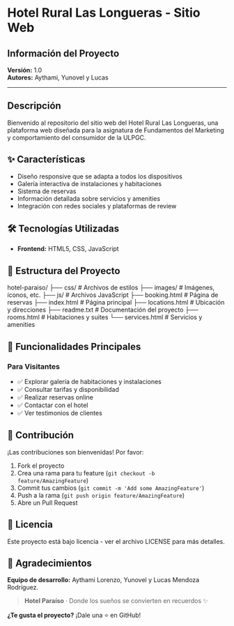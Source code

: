 # Hotel Rural Las Longueras - Sitio Web

## Información del Proyecto
**Versión:** 1.0  
**Autores:** Aythami, Yunovel y Lucas

---

## Descripción
Bienvenido al repositorio del sitio web del Hotel Rural Las Longueras, una plataforma web diseñada para la asignatura de Fundamentos del Marketing y comportamiento del consumidor de la ULPGC.

## ✨ Características
- Diseño responsive que se adapta a todos los dispositivos
- Galería interactiva de instalaciones y habitaciones
- Sistema de reservas
- Información detallada sobre servicios y amenities
- Integración con redes sociales y plataformas de review

## 🛠️ Tecnologías Utilizadas
- **Frontend:** HTML5, CSS, JavaScript

## 📁 Estructura del Proyecto
hotel-paraiso/
├── css/ # Archivos de estilos
├── images/ # Imágenes, íconos, etc.
├── js/ # Archivos JavaScript
├── booking.html # Página de reservas
├── index.html # Página principal
├── locations.html # Ubicación y direcciones
├── readme.txt # Documentación del proyecto
├── rooms.html # Habitaciones y suites
└── services.html # Servicios y amenities


## 🎯 Funcionalidades Principales

### Para Visitantes
- ✅ Explorar galería de habitaciones y instalaciones
- ✅ Consultar tarifas y disponibilidad
- ✅ Realizar reservas online
- ✅ Contactar con el hotel
- ✅ Ver testimonios de clientes

## 🤝 Contribución
¡Las contribuciones son bienvenidas! Por favor:

1. Fork el proyecto
2. Crea una rama para tu feature (`git checkout -b feature/AmazingFeature`)
3. Commit tus cambios (`git commit -m 'Add some AmazingFeature'`)
4. Push a la rama (`git push origin feature/AmazingFeature`)
5. Abre un Pull Request

## 📄 Licencia
Este proyecto está bajo licencia - ver el archivo LICENSE para más detalles.

## 🙏 Agradecimientos
**Equipo de desarrollo:** Aythami Lorenzo, Yunovel y Lucas Mendoza Rodríguez.

> **Hotel Paraíso** · Donde los sueños se convierten en recuerdos ✨

**¿Te gusta el proyecto?** ¡Dale una ⭐ en GitHub!